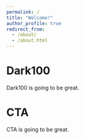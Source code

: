 ```yaml
---
permalink: /
title: "Welcome!"
author_profile: true
redirect_from: 
  - /about/
  - /about.html
---
```




Dark100
======
Dark100 is going to be great.

CTA
======
CTA is going to be great.

